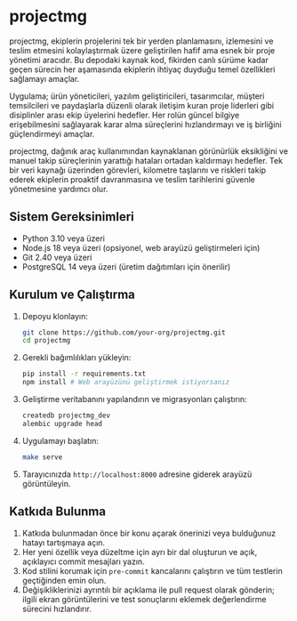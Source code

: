 # projectmg

projectmg, ekiplerin projelerini tek bir yerden planlamasını, izlemesini ve teslim etmesini kolaylaştırmak üzere geliştirilen hafif ama esnek bir proje yönetimi aracıdır. Bu depodaki kaynak kod, fikirden canlı sürüme kadar geçen sürecin her aşamasında ekiplerin ihtiyaç duyduğu temel özellikleri sağlamayı amaçlar.

Uygulama; ürün yöneticileri, yazılım geliştiricileri, tasarımcılar, müşteri temsilcileri ve paydaşlarla düzenli olarak iletişim kuran proje liderleri gibi disiplinler arası ekip üyelerini hedefler. Her rolün güncel bilgiye erişebilmesini sağlayarak karar alma süreçlerini hızlandırmayı ve iş birliğini güçlendirmeyi amaçlar.

projectmg, dağınık araç kullanımından kaynaklanan görünürlük eksikliğini ve manuel takip süreçlerinin yarattığı hataları ortadan kaldırmayı hedefler. Tek bir veri kaynağı üzerinden görevleri, kilometre taşlarını ve riskleri takip ederek ekiplerin proaktif davranmasına ve teslim tarihlerini güvenle yönetmesine yardımcı olur.

## Sistem Gereksinimleri

- Python 3.10 veya üzeri
- Node.js 18 veya üzeri (opsiyonel, web arayüzü geliştirmeleri için)
- Git 2.40 veya üzeri
- PostgreSQL 14 veya üzeri (üretim dağıtımları için önerilir)

## Kurulum ve Çalıştırma

1. Depoyu klonlayın:
   ```bash
   git clone https://github.com/your-org/projectmg.git
   cd projectmg
   ```
2. Gerekli bağımlılıkları yükleyin:
   ```bash
   pip install -r requirements.txt
   npm install # Web arayüzünü geliştirmek istiyorsanız
   ```
3. Geliştirme veritabanını yapılandırın ve migrasyonları çalıştırın:
   ```bash
   createdb projectmg_dev
   alembic upgrade head
   ```
4. Uygulamayı başlatın:
   ```bash
   make serve
   ```
5. Tarayıcınızda `http://localhost:8000` adresine giderek arayüzü görüntüleyin.

## Katkıda Bulunma

1. Katkıda bulunmadan önce bir konu açarak önerinizi veya bulduğunuz hatayı tartışmaya açın.
2. Her yeni özellik veya düzeltme için ayrı bir dal oluşturun ve açık, açıklayıcı commit mesajları yazın.
3. Kod stilini korumak için `pre-commit` kancalarını çalıştırın ve tüm testlerin geçtiğinden emin olun.
4. Değişikliklerinizi ayrıntılı bir açıklama ile pull request olarak gönderin; ilgili ekran görüntülerini ve test sonuçlarını eklemek değerlendirme sürecini hızlandırır.
